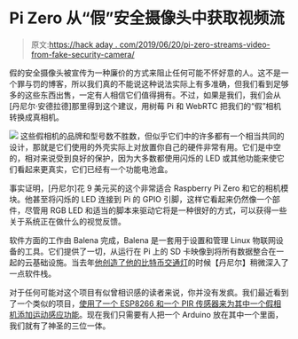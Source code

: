 # Pi Zero 从“假”安全摄像头中获取视频流

> 原文:[https://hack aday . com/2019/06/20/pi-zero-streams-video-from-fake-security-camera/](https://hackaday.com/2019/06/20/pi-zero-streams-video-from-fake-security-camera/)

假的安全摄像头被宣传为一种廉价的方式来阻止任何可能不怀好意的人。这不是一个罪与罚的博客，所以我们真的不能说这种说法实际上有多准确，但我们看到足够多的这些东西出售，一定有人相信它们值得拥有。不过，如果是我们，我们会从[丹尼尔·安德拉德]那里得到这个建议，用树莓 Pi 和 WebRTC 把我们的“假”相机转换成真相机。

[![](../Images/3f55fd94cd1f760a10e65a9958ab79c2.png)](https://hackaday.com/wp-content/uploads/2019/06/picam_detail.jpg) 这些假相机的品牌和型号数不胜数，但似乎它们中的许多都有一个相当共同的设计，那就是它们使用的外壳实际上对放置你自己的硬件非常有用。它们是中空的，相对来说受到良好的保护，因为大多数都使用闪烁的 LED 或其他功能来使它们看起来更真实，它们已经有一个功能电池盒。

事实证明，[丹尼尔]花 9 美元买的这个非常适合 Raspberry Pi Zero 和它的相机模块。他甚至将闪烁的 LED 连接到 Pi 的 GPIO 引脚，这样它看起来仍然像一个部件，尽管用 RGB LED 和适当的脚本来驱动它将是一种很好的方式，可以获得一些关于系统正在做什么的视觉反馈。

软件方面的工作由 Balena 完成，Balena 是一套用于设置和管理 Linux 物联网设备的工具。它们提供了一切，从运行在 Pi 上的 SD 卡映像到将所有数据整合在一起的云基础设施。当去年[他创造了他的比特币交通灯](https://hackaday.com/2018/11/22/this-bitcoin-price-tracking-traffic-light-isnt-just-a-red-led/)的时候【丹尼尔】稍微深入了一点软件栈。

对于任何可能对这个项目有似曾相识感的读者来说，你并没有发疯。我们最近看到了一个类似的项目，[使用了一个 ESP8266 和一个 PIR 传感器来为其中一个假相机添加运动感应功能](https://hackaday.com/2019/05/22/dummy-security-camera-is-smarter-than-it-looks/)。现在我们只需要有人把一个 Arduino 放在其中一个里面，我们就有了神圣的三位一体。